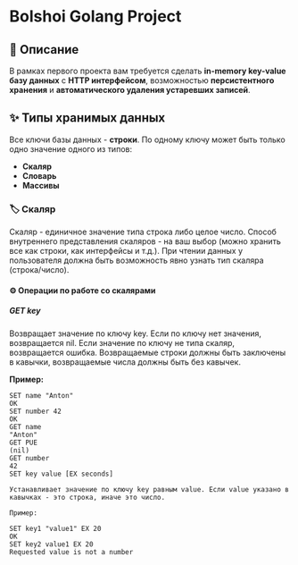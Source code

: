 # Bolshoi Golang Project

## 📖 Описание

В рамках первого проекта вам требуется сделать **in-memory key-value базу данных** с **HTTP интерфейсом**, возможностью **персистентного хранения** и **автоматического удаления устаревших записей**.

## ✨ Типы хранимых данных

Все ключи базы данных - **строки**. По одному ключу может быть только одно значение одного из типов:

- **Скаляр**
- **Словарь**
- **Массивы**

### 🏷️ Скаляр

Скаляр - единичное значение типа строка либо целое число. Способ внутреннего представления скаляров - на ваш выбор (можно хранить все как строки, как интерфейсы и т.д.). При чтении данных у пользователя должна быть возможность явно узнать тип скаляра (строка/число).

#### ⚙️ Операции по работе со скалярами

##### GET key

Возвращает значение по ключу key. Если по ключу нет значения, возвращается nil. Если значение по ключу не типа скаляр, возвращается ошибка. Возвращаемые строки должны быть заключены в кавычки, возвращаемые числа должны быть без кавычек.

**Пример:**
```plaintext
SET name "Anton"
OK
SET number 42
OK
GET name
"Anton"
GET PUE
(nil)
GET number
42
SET key value [EX seconds]

Устанавливает значение по ключу key равным value. Если value указано в кавычках - это строка, иначе это число.

Пример:

SET key1 "value1" EX 20
OK
SET key2 value1 EX 20
Requested value is not a number
